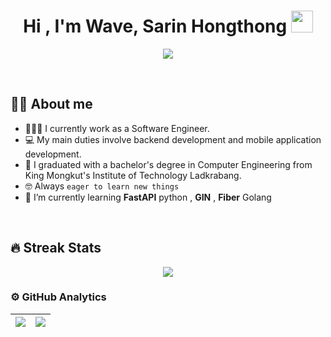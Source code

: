 <h1 align="center">Hi , I'm Wave, Sarin Hongthong <img src="https://media.giphy.com/media/hvRJCLFzcasrR4ia7z/giphy.gif" width="35"></h1>
<p align="center">
  <a href="https://github.com/DenverCoder1/readme-typing-svg"><img src="https://readme-typing-svg.herokuapp.com?size=30&color=2280F7&width=500&lines=Computer+Engineering+KMITL;"></a>
</p>

<br>

## :sassy_man:  About me
- 👨🏽‍💻 I currently work as a Software Engineer.
- 💻 My main duties involve backend development and mobile application development.
- :school: I graduated with a bachelor's degree in Computer Engineering from King Mongkut's Institute of Technology Ladkrabang.
- :nerd_face: Always `eager to learn new things`
- 🌱 I’m currently learning **FastAPI** python , **GIN** , **Fiber** Golang

<br>

## 🔥 Streak Stats
<p align="center"><img src="http://github-readme-streak-stats.herokuapp.com?user=WaveCE29&date_format=M%20j%5B%2C%20Y%5D"/></p>


### ⚙️ GitHub Analytics

| <img align="center" src="https://github-readme-stats.vercel.app/api/top-langs/?username=WaveCE29&layout=compact&hide_border=true"  /> | <img align="center" src="https://github-readme-stats.vercel.app/api?username=WaveCE29&show_icons=true&hide_border=true" /> |
| ------------- | ------------- |

